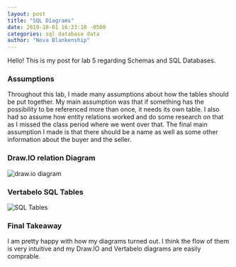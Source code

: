 ```yaml
---
layout: post
title: "SQL Diagrams"
date: 2019-10-01 16:23:10 -0500
categories: sql database data
author: "Nova Blankenship"
---
```


Hello! This is my post for lab 5 regarding Schemas and SQL Databases.


### Assumptions
Throughout this lab, I made many assumptions about how the tables should be put together.
My main assumption was that if something has the possibility to be referenced more than once, it needs its own table.
I also had so assume how entity relations worked and do some research on that as I missed the class period where we went over that.
The final main assumption I made is that there should be a name as well as some other information about the buyer and the seller.

### Draw.IO relation Diagram
![draw.io diagram](http://awriterish.github.io/csci340blog/assets/img/drawiodiagram.png)

### Vertabelo SQL Tables
![SQL Tables](http://awriterish.github.io/csci340blog/assets/img/sqldiagram.png)

### Final Takeaway
I am pretty happy with how my diagrams turned out.  I think the flow of them is very intuitive and my Draw.IO and Vertabelo diagrams are easily comprable.
